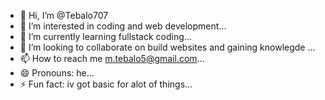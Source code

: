 - 👋 Hi, I’m @Tebalo707
- 👀 I’m interested in coding and web development...
- 🌱 I’m currently learning fullstack coding...
- 💞️ I’m looking to collaborate on build websites and gaining knowlegde ...
- 📫 How to reach me m.tebalo5@gmail.com...
- 😄 Pronouns: he...
- ⚡ Fun fact: iv got basic for alot of things...

<!---
Tebalo707/Tebalo707 is a ✨ special ✨ repository because its `README.md` (this file) appears on your GitHub profile.
You can click the Preview link to take a look at your changes.
--->
